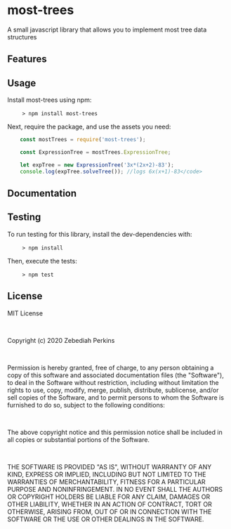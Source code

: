 <h1>most-trees</h1>
<p>A small javascript library that allows you to implement most tree data structures</p>
<h2>Features</h2>
<ul></ul>
<h2>Usage</h2>
<p>Install most-trees using npm:</p>
<pre>
    <code>> npm install most-trees</code>
</pre>
<p>Next, require the package, and use the assets you need:</p>

```javascript
    const mostTrees = require('most-trees');

    const ExpressionTree = mostTrees.ExpressionTree;

    let expTree = new ExpressionTree('3x*(2x+2)-83');
    console.log(expTree.solveTree()); //logs 6x(x+1)-83</code>
```

<h2>Documentation</h2>
<ul></ul>
<h2>Testing</h2>
<p>To run testing for this library, install the dev-dependencies with:</p>
<pre>
    <code>> npm install</code>
</pre>
<p>Then, execute the tests:</p>
<pre>
    <code>> npm test</code>
</pre>
<h2>License</h2>
<p>MIT License</p><br>
<p>Copyright (c) 2020 Zebediah Perkins</p><br>
<p>Permission is hereby granted, free of charge, to any person obtaining a copy
of this software and associated documentation files (the "Software"), to deal
in the Software without restriction, including without limitation the rights
to use, copy, modify, merge, publish, distribute, sublicense, and/or sell
copies of the Software, and to permit persons to whom the Software is
furnished to do so, subject to the following conditions:</p><br>
<p>The above copyright notice and this permission notice shall be included in all
copies or substantial portions of the Software.</p><br>
<p>THE SOFTWARE IS PROVIDED "AS IS", WITHOUT WARRANTY OF ANY KIND, EXPRESS OR
IMPLIED, INCLUDING BUT NOT LIMITED TO THE WARRANTIES OF MERCHANTABILITY,
FITNESS FOR A PARTICULAR PURPOSE AND NONINFRINGEMENT. IN NO EVENT SHALL THE
AUTHORS OR COPYRIGHT HOLDERS BE LIABLE FOR ANY CLAIM, DAMAGES OR OTHER
LIABILITY, WHETHER IN AN ACTION OF CONTRACT, TORT OR OTHERWISE, ARISING FROM,
OUT OF OR IN CONNECTION WITH THE SOFTWARE OR THE USE OR OTHER DEALINGS IN THE
SOFTWARE.</p>
